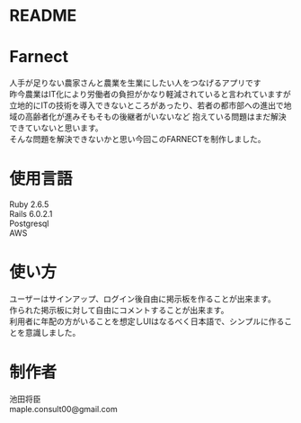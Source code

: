 # README
<h1>Farnect</h1>

人手が足りない農家さんと農業を生業にしたい人をつなげるアプリです<br>
昨今農業はIT化により労働者の負担がかなり軽減されていると言われていますが<br>
立地的にITの技術を導入できないところがあったり、若者の都市部への進出で地域の高齢者化が進みそもそもの後継者がいないなど
抱えている問題はまだ解決できていないと思います。<br>
そんな問題を解決できないかと思い今回このFARNECTを制作しました。

<h1>使用言語</h1>
Ruby 2.6.5<br>
Rails 6.0.2.1<br>
Postgresql<br>
AWS<br>

<h1>使い方</h1>
ユーザーはサインアップ、ログイン後自由に掲示板を作ることが出来ます。<br>
作られた掲示板に対して自由にコメントすることが出来ます。<br>
利用者に年配の方がいることを想定しUIはなるべく日本語で、シンプルに作ることを意識しました。

<h1>制作者</h1>
池田将臣<br>
maple.consult00@gmail.com

